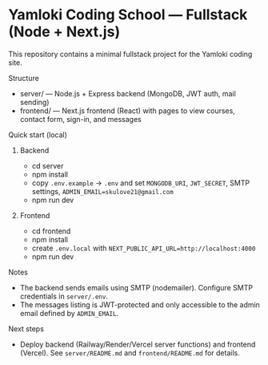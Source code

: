 # Yamloki Coding School — Fullstack (Node + Next.js)

This repository contains a minimal fullstack project for the Yamloki coding site.

Structure
- server/ — Node.js + Express backend (MongoDB, JWT auth, mail sending)
- frontend/ — Next.js frontend (React) with pages to view courses, contact form, sign-in, and messages

Quick start (local)
1. Backend
   - cd server
   - npm install
   - copy `.env.example` -> `.env` and set `MONGODB_URI`, `JWT_SECRET`, SMTP settings, `ADMIN_EMAIL=skulove21@gmail.com`
   - npm run dev

2. Frontend
   - cd frontend
   - npm install
   - create `.env.local` with `NEXT_PUBLIC_API_URL=http://localhost:4000`
   - npm run dev

Notes
- The backend sends emails using SMTP (nodemailer). Configure SMTP credentials in `server/.env`.
- The messages listing is JWT-protected and only accessible to the admin email defined by `ADMIN_EMAIL`.

Next steps
- Deploy backend (Railway/Render/Vercel server functions) and frontend (Vercel). See `server/README.md` and `frontend/README.md` for details.
